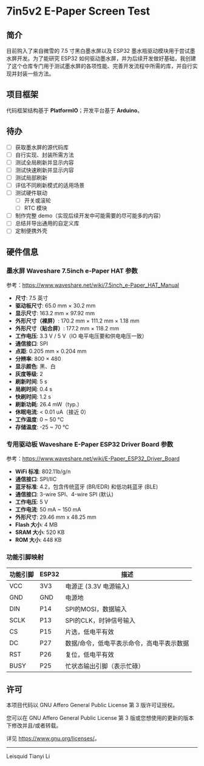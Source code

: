 # 7in5v2 E-Paper Screen Test

## 简介

目前购入了来自微雪的 7.5 寸黑白墨水屏以及 ESP32 墨水瓶驱动模块用于尝试墨水屏开发。为了能研究 ESP32 如何驱动墨水屏，并为后续开发做好基础，我创建了这个仓库专门用于测试墨水屏的各项性能、完善开发流程中所需的库，并自行实现并封装一些方法。

## 项目框架

代码框架结构基于 **PlatformIO**；开发平台基于 **Arduino**。

## 待办

* [ ] 获取墨水屏的源代码库
* [ ] 自行实现、封装所需方法
* [ ] 测试全局刷新并显示内容
* [ ] 测试快速刷新并显示内容
* [ ] 测试局部刷新
* [ ] 评估不同刷新模式的适用场景
* [ ] 测试硬件联动
    * [ ] 开关或滚轮
    * [ ] RTC 模块
* [ ] 制作完整 demo（实现后续开发中可能需要的尽可能多的内容）
* [ ] 总结并导出通用的自定义库
* [ ] 定制便携外壳

## 硬件信息

### 墨水屏 Waveshare 7.5inch e-Paper HAT 参数

参考：<https://www.waveshare.net/wiki/7.5inch_e-Paper_HAT_Manual>

* **尺寸**: 7.5 英寸
* **驱动板尺寸**: 65.0 mm × 30.2 mm
* **显示尺寸**: 163.2 mm × 97.92 mm
* **外形尺寸（裸屏）**: 170.2 mm × 111.2 mm × 1.18 mm
* **外形尺寸（贴合屏）**: 177.2 mm × 118.2 mm
* **工作电压**: 3.3 V / 5 V（IO 电平电压要和供电电压一致）
* **通信接口**: SPI
* **点距**: 0.205 mm × 0.204 mm
* **分辨率**: 800 × 480
* **显示颜色**: 黑、白
* **灰度等级**: 2
* **刷新时间**: 5 s
* **局刷时间**: 0.4 s
* **快刷时间**: 1.2 s
* **刷新功耗**: 26.4 mW（typ.）
* **休眠电流**: < 0.01 uA（接近 0）
* **工作温度**: 0 ~ 50 ℃
* **存储温度**: -25 ~ 70 ℃

### 专用驱动板 Waveshare E-Paper ESP32 Driver Board 参数

参考：<https://www.waveshare.net/wiki/E-Paper_ESP32_Driver_Board>

* **WiFi 标准**: 802.11b/g/n
* **通信接口**:  SPI/IIC
* **蓝牙标准**: 4.2，包含传统蓝牙 (BR/EDR) 和低功耗蓝牙 (BLE)
* **通信接口**: 3-wire SPI、4-wire SPI (默认)
* **工作电压**: 5 V
* **工作电流**: 50 mA ~ 150 mA
* **外形尺寸**: 29.46 mm x 48.25 mm
* **Flash 大小**: 4 MB
* **SRAM 大小**: 520 KB
* **ROM 大小**: 448 KB

### 功能引脚映射

| 功能引脚 | ESP32 | 描述 |
| ---- | ---- | ---- |
| VCC | 3V3 | 电源正 (3.3V 电源输入) |
| GND | GND | 电源地 |
| DIN | P14 | SPI的MOSI，数据输入 |
| SCLK | P13 | SPI的CLK，时钟信号输入 |
| CS | P15 | 片选，低电平有效 |
| DC | P27 | 数据/命令，低电平表示命令，高电平表示数据 |
| RST | P26 | 复位，低电平有效 |
| BUSY | P25 | 忙状态输出引脚（表示忙碌）|

## 许可

本项目代码以 GNU Affero General Public License 第 3 版许可证授权。

您可以在 GNU Affero General Public License 第 3 版或您想使用的更新的版本下修改并且/或者转载。

详见 <https://www.gnu.org/licenses/>。

---

Leisquid Tianyi Li

